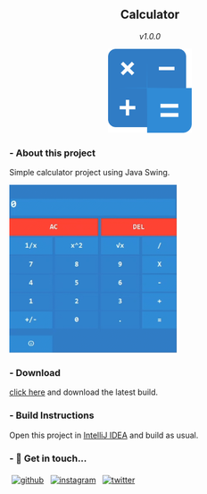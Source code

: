 <div align="center">
  <h2>Calculator</h2><p><i>v1.0.0</i></p>
  <img src="/repo_res/logo.svg" alt="Calculator" height="150"/>
</div>

<div align="center"> </div>

### - About this project
Simple calculator project using Java Swing.

<img src="/repo_res/overview.gif" alt="Overview" height="300"/>

### - Download
[click here](https://github.com/x00jahangir/Calculator/releases) and download the latest build.

### - Build Instructions
Open this project in [IntelliJ IDEA](https://www.jetbrains.com/idea/) and build as usual.

### - 💬 Get in touch...
[<img src='https://cdn.jsdelivr.net/npm/simple-icons@3.0.1/icons/github.svg' alt='github' height='40' style="vertical-align:top; margin:4px" align="center" >](https://github.com/x00jahangir) 
[<img src='https://cdn.jsdelivr.net/npm/simple-icons@3.0.1/icons/gmail.svg' alt='instagram' height='40' style="vertical-align:top; margin:4px" align="center" >](mailto:x00jahangir@gmail.com) 
[<img src='https://cdn.jsdelivr.net/npm/simple-icons@3.0.1/icons/facebook.svg' alt='twitter' height='40' style="vertical-align:top; margin:4px" align="center" >](https://fb.me/rocky.0x00)
